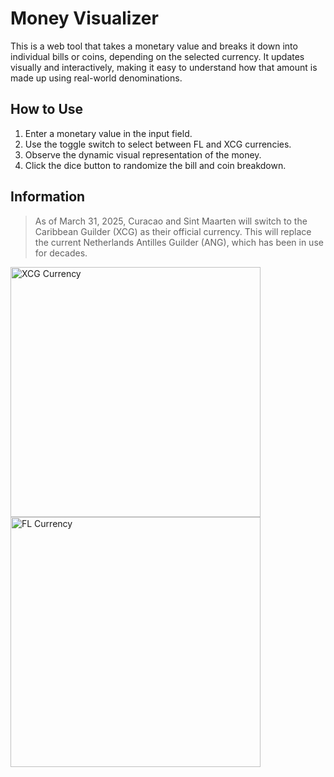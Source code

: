 # Money Visualizer

This is a web tool that takes a monetary value and breaks it down into individual bills or coins, depending on the selected currency. It updates visually and interactively, making it easy to understand how that amount is made up using real-world denominations.

## How to Use

1.  Enter a monetary value in the input field.
2.  Use the toggle switch to select between FL and XCG currencies.
3.  Observe the dynamic visual representation of the money.
4.  Click the dice button to randomize the bill and coin breakdown.

## Information

>As of March 31, 2025, Curacao and Sint Maarten will switch to the Caribbean Guilder (XCG) as their official currency. This will replace the current Netherlands Antilles Guilder (ANG), which has been in use for decades.

<p float="left">
  <img src="https://www.global-currency.com/currency-news/cbcs-reveal-of-the-caribbean-guilder-frame-at-1m22ss.jpg" alt="XCG Currency" height="400" style="object-fit: contain; margin-right: 10px;" />
  <img src="https://www.global-currency.com/currency-news/s-l1200.jpg" alt="FL Currency" height="400" style="object-fit: contain;" />
</p>